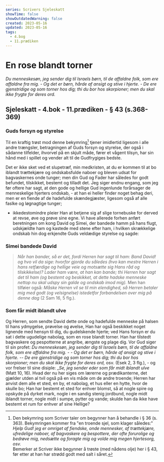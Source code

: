 ```yaml
---
series: Scrivers Sjeleskatt
showTime: false
showOutdatedWarning: false
created: 2023-05-16
updated: 2023-05-16
tags:
  - 4.bog
  - 11.prædiken
---
```


# En rose blandt torner
_Du menneskesøn, jeg sender dig til Israels børn, til de affaldne folk, som ere affaldne fra mig. - Og det er børn, hårde af ansigt og stive i hjerte. - De ere gjenstridige og som torner hos dig; thi du bor hos skorpioner; men du skal ikke frygte for deres ord._

## Sjeleskatt - 4.bok - 11.prædiken - § 43 (s.368-369)
### Guds forsyn og styrelse
Til en kraftig trøst mod denne bekymring[^1] tjener imidlertid ligesom i alle andre trængsler, betragningen af Guds forsyn og styrelse, der også i sådanne tilfelder, ihvorvel på en skjult måde, fører et vågent tilsyn, har sin hånd med i spillet og vender alt til de Gudfrygiges bedste. 

Det er ikke sket ved et slupetræf, min medkristen, at du er kommen til at bo iblandt trættekjære og ondskabsfulde naboer og bleven udsat for bagvaskernes onde tunger; men din Gud og Fader har således for godt befundet, tilskikket, bestemt og tilladt det. Jeg siger endnu engang, som jeg før oftere har sagt, at den gode og hellige Gud ingenlunde forårsager de menneskelige hjerters ondskab, - at han ei heller finder noget behag deri, men er en fiende af de hadefulde skændegjæster, ligesom også af alle faslke og løgnagtige tunger; 
- ikkedestomindre pleier Han at betjene sig af slige tornebuske for derved at revse, øve og prøve sine egne. Vi have allerede forhen anført beretningen om kong David og Simei, der bandede hamm på hans flugt, udskjældte ham og kastede med stene efter ham, i hvilken skrækkelige ondskab hin dog erkjendte Guds veldædige styrelse og sagde: 

### Simei bandede David
> _Når han bander, så er det, fordi Herren har sagt til ham: Band David! og hvo vil da sige: hvorfor gjorde du således (hvo kan mestre Herren i hans retfærdige og hellige veie og motsætte sig Hans råd og tilskikkelse)? Lader ham være, at han kan bande; thi Herren har sagt det til ham (og bestemt og beskikket, at dette hadske menneske nettop nu skal udspy sin galde og ondskab imod mig)._ Men han tilføier også: _Måske Herren vil se til min elendighed, så Herren betaler mig med godt (og velsignelse) istedetfor forbandelsen over mig på denne dag_ (2 Sam 16, 5 flg.). 

### Som får midt iblandt ulve
Og Herren, som sendte David dette onde og hadefulde menneske på halsen til hans ydmygelse, prøvelse og øvelse, Han har også beskikket noget lignende med hensyn til dig, du gudelskende hjerte; ved Hans forsyn er du sat i dette ugudelige nabolag, som en rose blandt torner. Han har tilstedt bagvaskere og pespotterne at angribe, ængste og plage dig. Vor Gud siger til sin profet: _Du menneskesøn, jeg sender dig til Israels børn, til de affaldne folk, som ere affaldne fra mig. - - Og det er børn, hårde af ansigt og stive i hjerte. -- De ere gjenstridige og som torner hos dig; thi du bor hos skorpioner; men du skal ikke frygte for deres ord,_ osv. (Esek 2, 3 flg.), - og vor frelser til sine disiple: __Se, jeg sender eder som får midt iblandt ulve_ (Matt 10, 16). Hvad der nu her siges om lærerne og prædikanterne, det gjælder utden al tvil også på en vis måde om de andre troende; Herren har anvist dem alle et sted, en by, et nabolag, et hus eller en hytte, hvor de skulle bo; Han har bestemt et sted for enhver blomst, så at nogle spire og opskyde på dyrket mark, nogle i en sandig stenig jordbund, nogle midt iblandt torner, nogle midt i sumpe, pytter og vande; skulde han da ikke have bestemt et rum for enhver af sine Hellige?

[^1]: Den bekymring som Scriver taler om begynner han å behandle i § 36 (s. 363). Bekymringen kommer fra "en troende sjel, som klager således:"  
  _Hjelp Gud! jeg er omriget af fiendske, onde mennesker, af trættekjære, ufredelige naboer, af bagvaskere og bespottere, der ofte forurolige og bedrøve mig, nedsætte og foragte mig og volde mig megen hjertesorg, osv._  
  Bemerker at Scriver ikke begynner å trøste (med nådens olje) her i § 43, før etter at han har strødd godt med salt i såret.